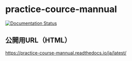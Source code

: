 # practice-cource-mannual

<a href='https://practice-course-mannual.readthedocs.io/ja/latest/?badge=latest'>
    <img src='https://readthedocs.org/projects/practice-course-mannual/badge/?version=latest' alt='Documentation Status' />
</a>

## 公開用URL（HTML）

https://practice-course-mannual.readthedocs.io/ja/latest/
